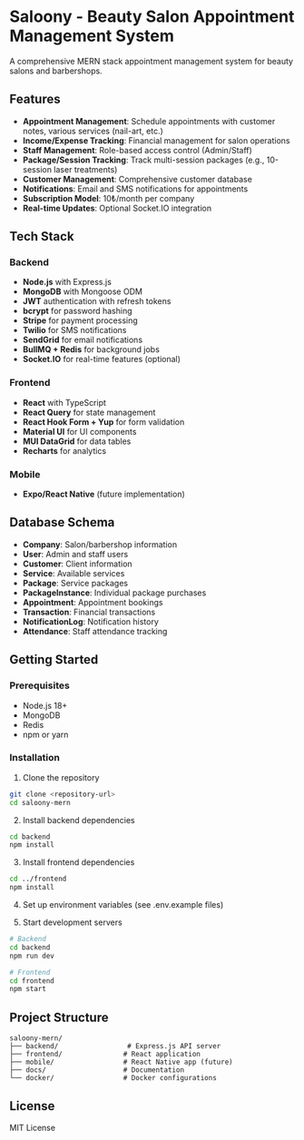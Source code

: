# Saloony - Beauty Salon Appointment Management System

A comprehensive MERN stack appointment management system for beauty salons and barbershops.

## Features

- **Appointment Management**: Schedule appointments with customer notes, various services (nail-art, etc.)
- **Income/Expense Tracking**: Financial management for salon operations
- **Staff Management**: Role-based access control (Admin/Staff)
- **Package/Session Tracking**: Track multi-session packages (e.g., 10-session laser treatments)
- **Customer Management**: Comprehensive customer database
- **Notifications**: Email and SMS notifications for appointments
- **Subscription Model**: 10₺/month per company
- **Real-time Updates**: Optional Socket.IO integration

## Tech Stack

### Backend
- **Node.js** with Express.js
- **MongoDB** with Mongoose ODM
- **JWT** authentication with refresh tokens
- **bcrypt** for password hashing
- **Stripe** for payment processing
- **Twilio** for SMS notifications
- **SendGrid** for email notifications
- **BullMQ + Redis** for background jobs
- **Socket.IO** for real-time features (optional)

### Frontend
- **React** with TypeScript
- **React Query** for state management
- **React Hook Form + Yup** for form validation
- **Material UI** for UI components
- **MUI DataGrid** for data tables
- **Recharts** for analytics

### Mobile
- **Expo/React Native** (future implementation)

## Database Schema

- **Company**: Salon/barbershop information
- **User**: Admin and staff users
- **Customer**: Client information
- **Service**: Available services
- **Package**: Service packages
- **PackageInstance**: Individual package purchases
- **Appointment**: Appointment bookings
- **Transaction**: Financial transactions
- **NotificationLog**: Notification history
- **Attendance**: Staff attendance tracking

## Getting Started

### Prerequisites
- Node.js 18+
- MongoDB
- Redis
- npm or yarn

### Installation

1. Clone the repository
```bash
git clone <repository-url>
cd saloony-mern
```

2. Install backend dependencies
```bash
cd backend
npm install
```

3. Install frontend dependencies
```bash
cd ../frontend
npm install
```

4. Set up environment variables (see .env.example files)

5. Start development servers
```bash
# Backend
cd backend
npm run dev

# Frontend
cd frontend
npm start
```

## Project Structure

```
saloony-mern/
├── backend/                 # Express.js API server
├── frontend/               # React application
├── mobile/                 # React Native app (future)
├── docs/                   # Documentation
└── docker/                 # Docker configurations
```

## License

MIT License
